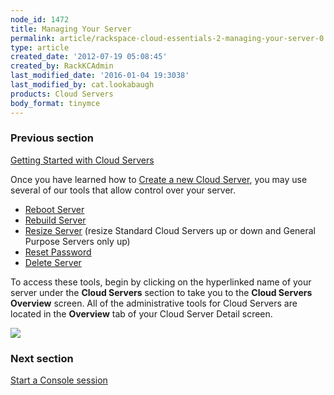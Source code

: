 ```yaml
---
node_id: 1472
title: Managing Your Server
permalink: article/rackspace-cloud-essentials-2-managing-your-server-0
type: article
created_date: '2012-07-19 05:08:45'
created_by: RackKCAdmin
last_modified_date: '2016-01-04 19:3038'
last_modified_by: cat.lookabaugh
products: Cloud Servers
body_format: tinymce
---
```


### Previous section

[Getting Started with Cloud
Servers](http://www.rackspace.com/knowledge_center/article/getting-started-with-cloud-servers-0)

 

Once you have learned how to [Create a new Cloud
Server](http://www.rackspace.com/knowledge_center/index.php/Creating_a_Cloud_Server),
you may use several of our tools that allow control over your server.

-   [Reboot
    Server](http://www.rackspace.com/knowledge_center/article/managing-your-server-3-reboot-your-server-0)
-   [Rebuild
    Server](http://www.rackspace.com/knowledge_center/article/managing-your-server-5-rebuild-a-cloud-server)
-   [Resize
    Server](http://www.rackspace.com/knowledge_center/article/managing-your-server-6-resizing-your-server-0)
    (resize Standard Cloud Servers up or down and General Purpose
    Servers only up)
-   [Reset
    Password](http://www.rackspace.com/knowledge_center/article/managing-your-server-7-reset-your-server-password-0)
-   [Delete
    Server](http://www.rackspace.com/knowledge_center/article/managing-your-server-8-deleting-your-server-0)

To access these tools, begin by clicking on the hyperlinked name of your
server under the **Cloud Servers** section to take you to the **Cloud
Servers Overview** screen.  All of the administrative tools for Cloud
Servers are located in the **Overview** tab of your Cloud Server Detail
screen.

![](http://c765420.r20.cf2.rackcdn.com/22_CloudServersnew.png)

 

### Next section

[Start a Console
session](http://www.rackspace.com/knowledge_center/article/managing-your-server-start-a-console-session)

